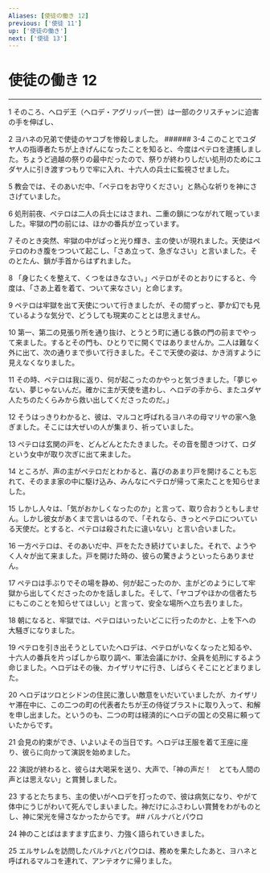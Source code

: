 ```yaml
---
Aliases: [使徒の働き 12]
previous: ['使徒 11']
up: ['使徒の働き']
next: ['使徒 13']
---
```

# 使徒の働き 12

***




1 
そのころ、ヘロデ王（ヘロデ・アグリッパ一世）は一部のクリスチャンに迫害の手を伸ばし、 



2 
ヨハネの兄弟で使徒のヤコブを惨殺しました。 ###### 3-4 このことでユダヤ人の指導者たちが上きげんになったことを知ると、今度はペテロを逮捕しました。ちょうど過越の祭りの最中だったので、祭りが終わりしだい処刑のためにユダヤ人に引き渡すつもりで牢に入れ、十六人の兵士に監視させました。 



5 
教会では、そのあいだ中、「ペテロをお守りください」と熱心な祈りを神にささげていました。 



6 
処刑前夜、ペテロは二人の兵士にはさまれ、二重の鎖につながれて眠っていました。牢獄の門の前には、ほかの番兵が立っています。 



7 
そのとき突然、牢獄の中がぱっと光り輝き、主の使いが現れました。天使はペテロのわき腹をつついて起こし、「さあ立って、急ぎなさい」と言いました。そのとたん、鎖が手首からはずれました。 



8 
「身じたくを整えて、くつをはきなさい。」ペテロがそのとおりにすると、今度は、「さあ上着を着て、ついて来なさい」と命じます。 



9 
ペテロは牢獄を出て天使について行きましたが、その間ずっと、夢か幻でも見ているような気分で、どうしても現実のこととは思えません。 



10 
第一、第二の見張り所を通り抜け、とうとう町に通じる鉄の門の前までやって来ました。するとその門も、ひとりでに開くではありませんか。二人は難なく外に出て、次の通りまで歩いて行きました。そこで天使の姿は、かき消すように見えなくなりました。 



11 
その時、ペテロは我に返り、何が起こったのかやっと気づきました。「夢じゃない、夢じゃないんだ。確かに主が天使を遣わし、ヘロデの手から、またユダヤ人たちのたくらみから救い出してくださったのだ。」 



12 
そうはっきりわかると、彼は、マルコと呼ばれるヨハネの母マリヤの家へ急ぎました。そこには大ぜいの人が集まり、祈っていました。 



13 
ペテロは玄関の戸を、どんどんとたたきました。その音を聞きつけて、ロダという女中が取り次ぎに出て来ました。 



14 
ところが、声の主がペテロだとわかると、喜びのあまり戸を開けることも忘れて、そのまま家の中に駆け込み、みんなにペテロが帰って来たことを知らせました。 



15 
しかし人々は、「気がおかしくなったのか」と言って、取り合おうともしません。しかし彼女があくまで言いはるので、「それなら、きっとペテロについている天使だ。とすると、ペテロは殺されたに違いない」と言い合いました。 



16 
一方ペテロは、そのあいだ中、戸をたたき続けていました。それで、ようやく人々が出て来ました。戸を開けた時の、彼らの驚きようといったらありません。 



17 
ペテロは手ぶりでその場を静め、何が起こったのか、主がどのようにして牢獄から出してくださったのかを話しました。そして、「ヤコブやほかの信者たちにもこのことを知らせてほしい」と言って、安全な場所へ立ち去りました。 



18 
朝になると、牢獄では、ペテロはいったいどこに行ったのかと、上を下への大騒ぎになりました。 



19 
ペテロを引き出そうとしていたヘロデは、ペテロがいなくなったと知るや、十六人の番兵を片っぱしから取り調べ、軍法会議にかけ、全員を処刑にするよう命じました。ヘロデはその後、カイザリヤに行き、しばらくそこにとどまりました。 



20 
ヘロデはツロとシドンの住民に激しい敵意をいだいていましたが、カイザリヤ滞在中に、この二つの町の代表者たちが王の侍従ブラストに取り入って、和解を申し出ました。というのも、二つの町は経済的にヘロデの国との交易に頼っていたからです。 



21 
会見の約束ができ、いよいよその当日です。ヘロデは王服を着て王座に座り、彼らに向かって演説を始めました。 



22 
演説が終わると、彼らは大喝采を送り、大声で、「神の声だ！　とても人間の声とは思えない」と賞賛しました。 



23 
するとたちまち、主の使いがヘロデを打ったので、彼は病気になり、やがて体中にうじがわいて死んでしまいました。神だけにふさわしい賞賛をわがものとし、神に栄光を帰さなかったからです。 ## バルナバとパウロ 



24 
神のことばはますます広まり、力強く語られていきました。 



25 
エルサレムを訪問したバルナバとパウロは、務めを果たしたあと、ヨハネと呼ばれるマルコを連れて、アンテオケに帰りました。
